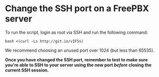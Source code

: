 # Change the SSH port on a FreePBX server

To run the script, login as root via SSH and run the following command:

    bash <(curl -Ls http://git.io/vIF5s)

We recommend choosing an unused port over 1024 (but less than 65535).

**Once you have changed the SSH port, remember to test to make sure you're able to SSH to your server using the new port *before* closing the current SSH session.**